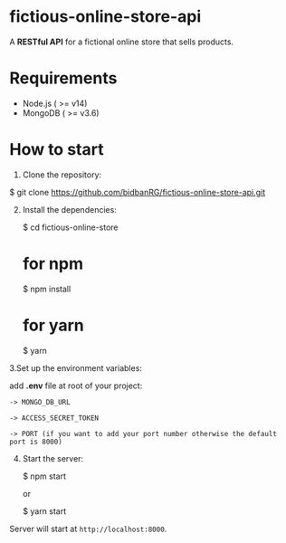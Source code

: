 # fictious-online-store-api
  A **RESTful API** for a fictional online store that sells products.

# Requirements
  - Node.js ( >= v14)
  - MongoDB ( >= v3.6)

# How to start
1. Clone the repository:

$ git clone https://github.com/bidbanRG/fictious-online-store-api.git

2. Install the dependencies:

   $ cd fictious-online-store

   # for npm
      $ npm install 
   # for yarn
      $ yarn

3.Set up the environment variables:
    
  add **.env** file at root of your project:
    
    -> MONGO_DB_URL
    
    -> ACCESS_SECRET_TOKEN
    
    -> PORT (if you want to add your port number otherwise the default port is 8000)
    
4. Start the server:

   $ npm start

    or

   $ yarn start
  

Server will start at `http://localhost:8000`.
  

